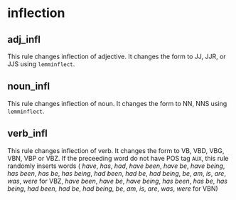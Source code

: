 # inflection

## adj_infl

This rule changes inflection of adjective.
It changes the form to JJ, JJR, or JJS using `lemminflect`.

## noun_infl

This rule changes inflection of noun.
It changes the form to NN, NNS using `lemminflect`.

## verb_infl

This rule changes inflection of verb.
It changes the form to VB, VBD, VBG, VBN, VBP or VBZ.
If the preceeding word do not have POS tag `AUX`, this rule randomly inserts words (
*have*, *has*, *had*,  *have been*, *have be*, *have being*, *has been*, *has be*, *has being*, *had been*, *had be*, *had being*, *be*, *am*, *is*, *are*, *was*, *were* for VBZ,
*have been*, *have be*, *have being*, *has been*, *has be*, *has being*, *had been*, *had be*, *had being*, *be*, *am*, *is*, *are*, *was*, *were* for VBN)

